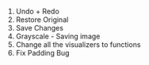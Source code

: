 1. Undo + Redo
2. Restore Original
3. Save Changes
4. Grayscale - Saving image
5. Change all the visualizers to functions
6. Fix Padding Bug